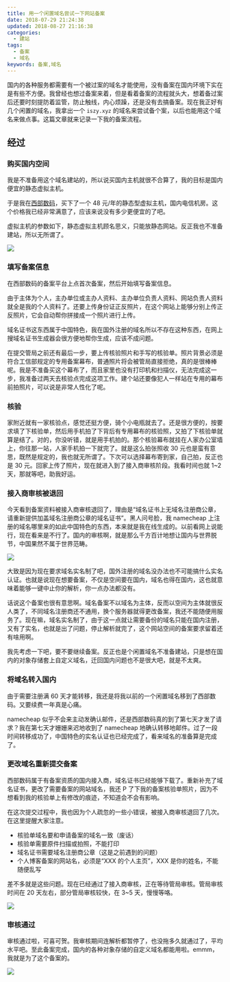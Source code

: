 ```yaml
---
title: 用一个闲置域名尝试一下网站备案
date: 2018-07-29 21:24:38
updated: 2018-08-27 21:16:38
categories:
  - 建站
tags:
  - 备案
  - 域名
keywords: 备案,域名
---
```


国内的各种服务都需要有一个被过案的域名才能使用，没有备案在国内环境下实在是有些不方便。我曾经也想过备案来着，但是看着备案的流程就头大，想着备过案后还要时刻提防着监管，防止触线，内心烦躁，还是没有去搞备案。现在我正好有几个闲置的域名，我拿出一个 `iszy.xyz` 的域名来尝试备个案，以后也能用这个域名来做点事。这篇文章就来记录一下我的备案流程。

<!--more-->

## 经过

### 购买国内空间

我是不准备用这个域名建站的，所以说买国内主机就很不合算了，我的目标是国内便宜的静态虚拟主机。

于是我在[西部数码](https://www.west.cn/)，买下了一个 48 元/年的静态型虚拟主机，国内电信机房。这个价格我已经非常满意了，应该来说没有多少更便宜的了吧。

虚拟主机的参数如下，静态虚拟主机顾名思义，只能放静态网站。反正我也不准备建站，所以无所谓了。

![](https://img.iszy.xyz/20190318211946.png?x-oss-process=style/big)

### 填写备案信息

在西部数码的备案平台上点首次备案，然后开始填写备案信息。

由于主体为个人，主办单位或主办人资料、主办单位负责人资料、网站负责人资料就全是我的个人资料了。还要上传身份证正反照片，在这个网站上能够分别上传正反照片，它会自动帮你拼接成一个照片进行上传。

域名证书这东西属于中国特色，我在国外注册的域名所以不存在这种东西，在网上搜域名证书生成器会很方便地帮你生成，应该不成问题。

在提交管局之前还有最后一步，要上传核验照片和手写的核验单。照片背景必须是符合工信部规定的专用备案幕布，普通照片将会被管局直接拒绝，真的是很棒棒呢。我是不准备买这个幕布了，而且家里也没有打印机和扫描仪，无法完成这一步，我准备过两天去核验点完成这项工作。建个站还要像犯人一样站在专用的幕布前拍照片，可以说是非常人性化了呢。

### 核验

家附近就有一家核验点，感觉还挺方便，骑个小电瓶就去了。还是很方便的，按要求填了下核验单，然后用手机拍了下背后有专用幕布的核验照，又拍了下核验单就算是结了。对的，你没听错，就是用手机拍的。那个核验幕布就挂在人家办公室墙上，你往那一站，人家手机拍一下就完了。就是这么拍张照收 30 元也是蛮有意思，既然是规定的，我也就无所谓了。下次可以选择幕布寄到家，自己拍，反正也是 30 元。回家上传了照片，现在就进入到了接入商审核阶段。我看时间也就 1~2 天，那就等吧，助我好运。

### 接入商审核被退回

今天看到备案资料被接入商审核退回了，理由是“域名证书上无域名注册商公章，请重新提供加盖域名注册商公章的域名证书”。黑人问号脸，我 namecheap 上注册的域名哪里来的如此中国特色的东西，本来就是我在线生成的。以前看网上说能行，现在看来是不行了。国内的审核啊，就是那么千方百计地想让国内与世界脱节，中国果然不属于世界范畴。

![](https://img.iszy.xyz/20190318212004.png?x-oss-process=style/big)

大致是因为现在要求域名实名制了吧，国外注册的域名没办法也不可能搞什么实名认证。也就是说现在想要备案，不仅是空间要在国内，域名也得在国内，这也就意味着能够一键中止你的解析，你一点办法都没有。

话说这个备案也很有意思啊。域名备案不以域名为主体，反而以空间为主体就很反人类了，不同域名注册商还不通用，换个服务器就得更改备案，我还不能随便用服务了。现在嘛，域名实名制了，由于这一点就让需要备份的域名只能在国内注册，又有了实名，也就是出了问题，停止解析就完了，这个网站空间的备案要求留着还有啥用啊。

我先考虑一下吧，要不要继续备案。反正也是个闲置域名不准备建站，只是想在国内的对象存储套上自定义域名，迁回国内问题也不是很大吧，就是不太爽。

### 将域名转入国内

由于需要注册满 60 天才能转移，我还是将我以前的一个闲置域名移到了西部数码。又要续费一年真是心痛。

namecheap 似乎不会来主动发确认邮件，还是西部数码真的到了第七天才发了请求？我在第七天才姗姗来迟地收到了 namecheap 地确认转移地邮件。过了一段时间转移成功了，中国特色的实名认证也已经完成了，看来域名的准备算是完成了。

### 更改域名重新提交备案

西部数码属于有备案资质的国内接入商，域名证书已经能够下载了。重新补充了域名证书，更改了需要备案的网站域名，我还 P 了下我的备案核验单照片，因为不想看到我的核验单上有修改的痕迹，不知道会不会有影响。

在这次提交过程中，我也因为个人疏忽的一些小错误，被接入商审核退回了几次。在这里提醒大家注意。

- 核验单域名要和申请备案的域名一致（废话）
- 核验单需要原件扫描或拍照，不能打印
- 域名证书需要域名注册商公章（这是之前遇到的问题）
- 个人博客备案的网站名，必须是“XXX 的个人主页”，XXX 是你的姓名，不能随便乱写

差不多就是这些问题。现在已经通过了接入商审核，正在等待管局审核。管局审核时间在 20 天左右，部分管局审核较快，在 3~5 天，慢慢等咯。

![](https://img.iszy.xyz/20190318212050.png?x-oss-process=style/big)

### 审核通过

审核通过啦，可喜可贺。我审核期间连解析都暂停了，也没拖多久就通过了，平均水平吧。至此备案完成，国内的各种对象存储的自定义域名都能用啦。emmm，我就是为了这个备案的。

![](https://img.iszy.xyz/20190318212107.png?x-oss-process=style/big)
